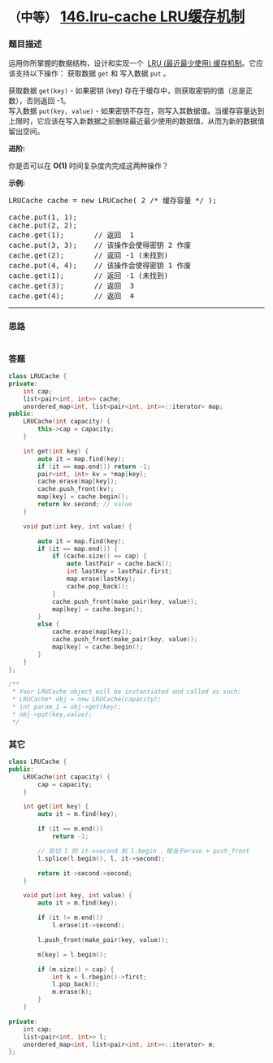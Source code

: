 # `（中等）`  [146.lru-cache LRU缓存机制](https://leetcode-cn.com/problems/lru-cache/)

### 题目描述
<p>运用你所掌握的数据结构，设计和实现一个&nbsp; <a href="https://baike.baidu.com/item/LRU">LRU (最近最少使用) 缓存机制</a>。它应该支持以下操作： 获取数据 <code>get</code> 和 写入数据 <code>put</code> 。</p>

<p>获取数据 <code>get(key)</code> - 如果密钥 (key) 存在于缓存中，则获取密钥的值（总是正数），否则返回 -1。<br>
写入数据 <code>put(key, value)</code> - 如果密钥不存在，则写入其数据值。当缓存容量达到上限时，它应该在写入新数据之前删除最近最少使用的数据值，从而为新的数据值留出空间。</p>

<p><strong>进阶:</strong></p>

<p>你是否可以在&nbsp;<strong>O(1)</strong> 时间复杂度内完成这两种操作？</p>

<p><strong>示例:</strong></p>

<pre>LRUCache cache = new LRUCache( 2 /* 缓存容量 */ );

cache.put(1, 1);
cache.put(2, 2);
cache.get(1);       // 返回  1
cache.put(3, 3);    // 该操作会使得密钥 2 作废
cache.get(2);       // 返回 -1 (未找到)
cache.put(4, 4);    // 该操作会使得密钥 1 作废
cache.get(1);       // 返回 -1 (未找到)
cache.get(3);       // 返回  3
cache.get(4);       // 返回  4
</pre>


---
### 思路
```
```

### 答题
``` C++
class LRUCache {
private:
	int cap;
	list<pair<int, int>> cache;
	unordered_map<int, list<pair<int, int>>::iterator> map;
public:
	LRUCache(int capacity) {
		this->cap = capacity;
	}

	int get(int key) {
		auto it = map.find(key);
		if (it == map.end()) return -1;
		pair<int, int> kv = *map[key];
		cache.erase(map[key]);
		cache.push_front(kv);
		map[key] = cache.begin();
		return kv.second; // value
	}

	void put(int key, int value) {

		auto it = map.find(key);
		if (it == map.end()) {
			if (cache.size() == cap) {
				auto lastPair = cache.back();
				int lastKey = lastPair.first;
				map.erase(lastKey);
				cache.pop_back();
			}
			cache.push_front(make_pair(key, value));
			map[key] = cache.begin();
		}
		else {
			cache.erase(map[key]);
			cache.push_front(make_pair(key, value));
			map[key] = cache.begin();
		}
	}
};

/**
 * Your LRUCache object will be instantiated and called as such:
 * LRUCache* obj = new LRUCache(capacity);
 * int param_1 = obj->get(key);
 * obj->put(key,value);
 */
```

### 其它
``` C++
class LRUCache {
public:
	LRUCache(int capacity) {
		cap = capacity;
	}

	int get(int key) {
		auto it = m.find(key);

		if (it == m.end())
			return -1;

		// 剪切 l 的 it->second 到 l.begin ，相当于erase + push_front
		l.splice(l.begin(), l, it->second);

		return it->second->second;
	}

	void put(int key, int value) {
		auto it = m.find(key);

		if (it != m.end())
			l.erase(it->second);

		l.push_front(make_pair(key, value));

		m[key] = l.begin();

		if (m.size() > cap) {
			int k = l.rbegin()->first;
			l.pop_back();
			m.erase(k);
		}
	}

private:
	int cap;
	list<pair<int, int>> l;
	unordered_map<int, list<pair<int, int>>::iterator> m;
};
```

